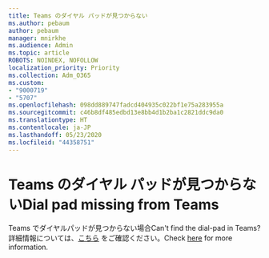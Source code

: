```yaml
---
title: Teams のダイヤル パッドが見つからない
ms.author: pebaum
author: pebaum
manager: mnirkhe
ms.audience: Admin
ms.topic: article
ROBOTS: NOINDEX, NOFOLLOW
localization_priority: Priority
ms.collection: Adm_O365
ms.custom:
- "9000719"
- "5707"
ms.openlocfilehash: 098dd889747fadcd404935c022bf1e75a283955a
ms.sourcegitcommit: c46b8df485edbd13e8bb4d1b2ba1c2821ddc9da0
ms.translationtype: HT
ms.contentlocale: ja-JP
ms.lasthandoff: 05/23/2020
ms.locfileid: "44358751"
---
```

# <a name="dial-pad-missing-from-teams"></a><span data-ttu-id="a692c-102">Teams のダイヤル パッドが見つからない</span><span class="sxs-lookup"><span data-stu-id="a692c-102">Dial pad missing from Teams</span></span>

<span data-ttu-id="a692c-103">Teams でダイヤルパッドが見つからない場合</span><span class="sxs-lookup"><span data-stu-id="a692c-103">Can't find the dial-pad in Teams?</span></span> <span data-ttu-id="a692c-104">詳細情報については、[こちら](https://docs.microsoft.com/alchemyinsights/teams-voice-dial-pad-missing) をご確認ください。</span><span class="sxs-lookup"><span data-stu-id="a692c-104">Check [here](https://docs.microsoft.com/alchemyinsights/teams-voice-dial-pad-missing) for more information.</span></span>
